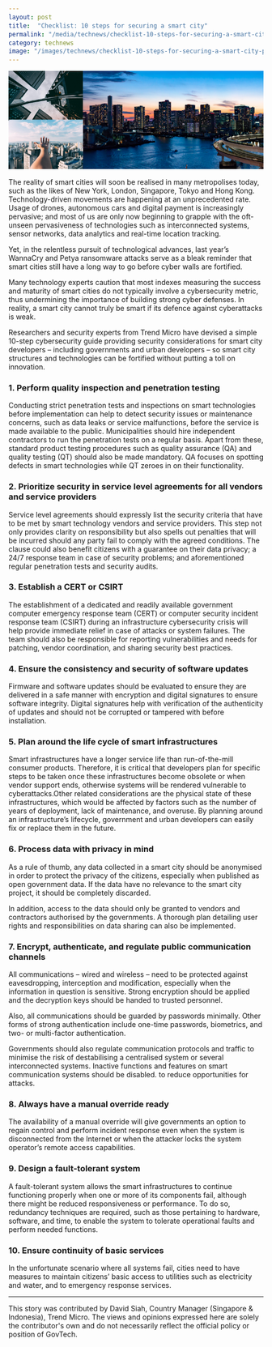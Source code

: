 ```yaml
---
layout: post
title:  "Checklist: 10 steps for securing a smart city"
permalink: "/media/technews/checklist-10-steps-for-securing-a-smart-city"
category: technews
image: "/images/technews/checklist-10-steps-for-securing-a-smart-city-part-1.png"
---
```


![checklist: 10 steps for securing a smart city](/images/technews/checklist-10-steps-for-securing-a-smart-city-part-1.png)

The reality of smart cities will soon be realised in many metropolises today, such as the likes of New York, London, Singapore, Tokyo and Hong Kong. Technology-driven movements are happening at an unprecedented rate. Usage of drones, autonomous cars and digital payment is increasingly pervasive; and most of us are only now beginning to grapple with the oft-unseen pervasiveness of technologies such as interconnected systems, sensor networks, data analytics and real-time location tracking. 

Yet, in the relentless pursuit of technological advances, last year’s WannaCry and Petya ransomware attacks serve as a bleak reminder that smart cities still have a long way to go before cyber walls are fortified. 

Many technology experts caution that most indexes measuring the success and maturity of smart cities do not typically involve a cybersecurity metric, thus undermining the importance of building strong cyber defenses. In reality, a smart city cannot truly be smart if its defence against cyberattacks is weak. 

Researchers and security experts from Trend Micro have devised a simple 10-step cybersecurity guide providing security considerations for smart city developers – including governments and urban developers – so smart city structures and technologies can be fortified without putting a toll on innovation. 

### **1. Perform quality inspection and penetration testing**
Conducting strict penetration tests and inspections on smart technologies before implementation can help to detect security issues or maintenance concerns, such as data leaks or service malfunctions, before the service is made available to the public. Municipalities should hire independent contractors to run the penetration tests on a regular basis. Apart from these, standard product testing procedures such as quality assurance (QA) and quality testing (QT) should also be made mandatory. QA focuses on spotting defects in smart technologies while QT zeroes in on their functionality.  

### **2.	Prioritize security in service level agreements for all vendors and service providers**
Service level agreements should expressly list the security criteria that have to be met by smart technology vendors and service providers. This step not only provides clarity on responsibility but also spells out penalties that will be incurred should any party fail to comply with the agreed conditions. The clause could also benefit citizens with a guarantee on their data privacy; a 24/7 response team in case of security problems; and aforementioned regular penetration tests and security audits. 

### **3.	Establish a CERT or CSIRT**
The establishment of a dedicated and readily available government computer emergency response team (CERT) or computer security incident response team (CSIRT) during an infrastructure cybersecurity crisis will help provide immediate relief in case of attacks or system failures. The team should also be responsible for reporting vulnerabilities and needs for patching, vendor coordination, and sharing security best practices. 

### **4.	Ensure the consistency and security of software updates**
Firmware and software updates should be evaluated to ensure they are delivered in a safe manner with encryption and digital signatures to ensure software integrity. Digital signatures help with verification of the authenticity of updates and should not be corrupted or tampered with before installation.

### **5.	Plan around the life cycle of smart infrastructures**
Smart infrastructures have a longer service life than run-of-the-mill consumer products. Therefore, it is critical that developers plan for specific steps to be taken once these infrastructures become obsolete or when vendor support ends, otherwise systems will be rendered vulnerable to cyberattacks.Other related considerations are the physical state of these infrastructures, which would be affected by factors such as the number of years of deployment, lack of maintenance, and overuse. By planning around an infrastructure’s lifecycle, government and urban developers can easily fix or replace them in the future.

### **6. Process data with privacy in mind**
As a rule of thumb, any data collected in a smart city should be anonymised in order to protect the privacy of the citizens, especially when published as open government data. If the data have no relevance to the smart city project, it should be completely discarded. 

In addition, access to the data should only be granted to vendors and contractors authorised by the governments. A thorough plan detailing user rights and responsibilities on data sharing can also be implemented. 

### **7. Encrypt, authenticate, and regulate public communication channels**
All communications – wired and wireless – need to be protected against eavesdropping, interception and modification, especially when the information in question is sensitive. Strong encryption should be applied and the decryption keys should be handed to trusted personnel. 

Also, all communications should be guarded by passwords minimally. Other forms of strong authentication include one-time passwords, biometrics, and two- or multi-factor authentication. 

Governments should also regulate communication protocols and traffic to minimise the risk of destabilising a centralised system or several interconnected systems. Inactive functions and features on smart communication systems should be disabled. to reduce opportunities for attacks.

### **8. Always have a manual override ready**
The availability of a manual override will give governments an option to regain control and perform incident response even when the system is disconnected from the Internet or when the attacker locks the system operator’s remote access capabilities. 

### **9. Design a fault-tolerant system**
A fault-tolerant system allows the smart infrastructures to continue functioning properly when one or more of its components fail, although there might be reduced responsiveness or performance. To do so, redundancy techniques are required, such as those pertaining to hardware, software, and time, to enable the system to tolerate operational faults and perform needed functions. 

### **10. Ensure continuity of basic services**
In the unfortunate scenario where all systems fail, cities need to have measures to maintain citizens’ basic access to utilities such as electricity and water, and to emergency response services.  

---

This story was contributed by David Siah, Country Manager (Singapore & Indonesia), Trend Micro. The views and opinions expressed here are solely the contributor's own and do not necessarily reflect the official policy or position of GovTech.
